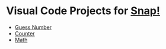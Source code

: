 # Visual Code Projects for [Snap!](https://snap.17coding.net)

* [Guess Number](https://snap.17coding.net/snap.html#open:https://raw.githubusercontent.com/roadlabs/viscode_prjs/main/guess_number.xml)
* [Counter](https://snap.17coding.net/snap.html#open:https://raw.githubusercontent.com/roadlabs/viscode_prjs/main/counter.xml)
* [Math](https://snap.17coding.net/snap.html#open:https://raw.githubusercontent.com/roadlabs/viscode_prjs/main/math.xml)

